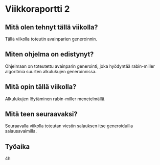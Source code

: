 # Viikkoraportti 2

## Mitä olen tehnyt tällä viikolla?

Tällä viikolla toteutin avainparien generoinnin.

## Miten ohjelma on edistynyt?

Ohjelmaan on toteutettu avainparin generointi, joka hyödyntää rabin-miller algoritmia suurten alkulukujen generoinnissa.

## Mitä opin tällä viikolla?

Alkulukujen löytäminen rabin-miller menetelmällä.

## Mitä teen seuraavaksi?

Seuraavalla viikolla toteutan viestin salauksen itse generoiduilla salausavaimilla.

## Työaika

4h
